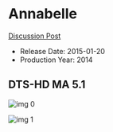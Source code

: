 # Annabelle

[Discussion Post](https://www.avsforum.com/threads/bass-eq-for-filtered-movies.2995212/post-58255534)

* Release Date: 2015-01-20
* Production Year: 2014

## DTS-HD MA 5.1

![img 0](https://i.imgur.com/25f35Cj.jpg)

![img 1](https://i.imgur.com/uOo7NP6.jpg)

